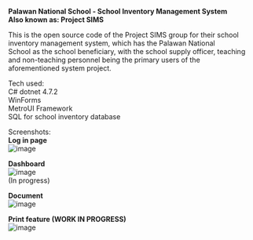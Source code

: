 **Palawan National School - School Inventory Management System**<br>
**Also known as: Project SIMS**<br>

This is the open source code of the Project SIMS group for their school inventory management system, which has the Palawan National<br>
School as the school beneficiary, with the school supply officer, teaching and non-teaching personnel being the primary users of the <br>
aforementioned system project.<br>

Tech used:<br>
C# dotnet 4.7.2<br>
WinForms<br>
MetroUI Framework<br>
SQL for school inventory database<br>

Screenshots:<br>
**Log in page**<br>
![image](https://github.com/Hawksprey420/Palawan-National-School---School-Inventory-Management-System/assets/75325547/4ececebf-a705-4609-86c9-34507f071008)<br>


**Dashboard** <br>
![image](https://github.com/Hawksprey420/Palawan-National-School---School-Inventory-Management-System/assets/75325547/09961eb7-719b-47a5-8a4f-2046d73f1c5c)<br>
(In progress)

**Document** <br>
![image](https://github.com/Hawksprey420/Palawan-National-School---School-Inventory-Management-System/assets/75325547/1c924e7e-523f-4930-865f-951b4c3fbe38)<br>

**Print feature (WORK IN PROGRESS)**<br>
![image](https://github.com/Hawksprey420/Palawan-National-School---School-Inventory-Management-System/assets/75325547/1ffef557-372e-49ed-befa-7631a9baf106)<br>


